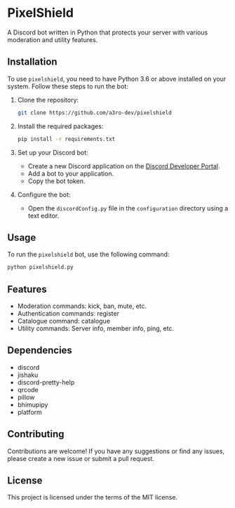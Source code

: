 # PixelShield

A Discord bot written in Python that protects your server with various moderation and utility features.

## Installation

To use `pixelshield`, you need to have Python 3.6 or above installed on your system. Follow these steps to run the bot:

1. Clone the repository:

   ```bash
   git clone https://github.com/a3ro-dev/pixelshield
   ```

2. Install the required packages:

   ```bash
   pip install -r requirements.txt
   ```

3. Set up your Discord bot:

   - Create a new Discord application on the [Discord Developer Portal](https://discord.com/developers/applications).
   - Add a bot to your application.
   - Copy the bot token.

4. Configure the bot:

   - Open the `discordConfig.py` file in the `configuration` directory using a text editor.

## Usage

To run the `pixelshield` bot, use the following command:

```bash
python pixelshield.py
```

## Features

- Moderation commands: kick, ban, mute, etc.
- Authentication commands: register
- Catalogue command: catalogue
- Utility commands: Server info, member info, ping, etc.

## Dependencies

- discord
- jishaku
- discord-pretty-help
- qrcode
- pillow
- bhimupipy
- platform

## Contributing

Contributions are welcome! If you have any suggestions or find any issues, please create a new issue or submit a pull request.

## License

This project is licensed under the terms of the MIT license.